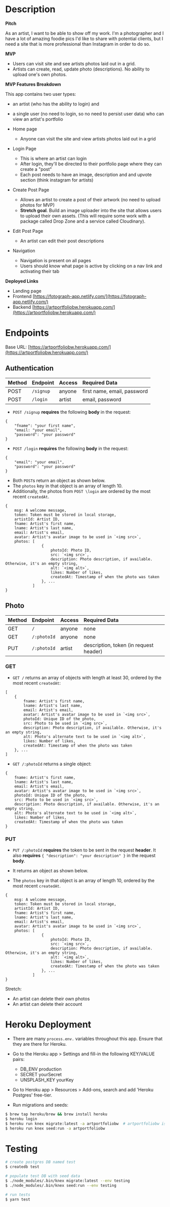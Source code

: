 # Description

**Pitch**

As an artist, I want to be able to show off my work. I'm a photographer and I have a lot of amazing foodie pics I'd like to share with potential clients, but I need a site that is more professional than Instagram in order to do so.

**MVP**

- Users can visit site and see artists photos laid out in a grid.
- Artists can create, read, update photo (descriptions). No ability to upload one's own photos.

**MVP Features Breakdown**

This app contains two user types:

- an artist (who has the ability to login) and
- a single user (no need to login, so no need to persist user data) who can view an artist's portfolio

- Home page
  - Anyone can visit the site and view artists photos laid out in a grid
- Login Page
  - This is where an artist can login
  - After login, they'll be directed to their portfolio page where they can create a "post"
  - Each post needs to have an image, description and and upvote section (think instagram for artists)
- Create Post Page
  - Allows an artist to create a post of their artwork (no need to upload photos for MVP)
  - **Stretch goal**. Build an image uploader into the site that allows users to upload their own assets. (This will require some work with a package called Drop Zone and a service called Cloudinary).
- Edit Post Page
  - An artist can edit their post descriptions
- Navigation
  - Navigation is present on all pages
  - Users should know what page is active by clicking on a nav link and activating their tab

**Deployed Links**

- Landing page []()
- Frontend [https://fotograph-app.netlify.com/](https://fotograph-app.netlify.com/)
- Backend [https://artportfoliobw.herokuapp.com/](https://artportfoliobw.herokuapp.com/)

# Endpoints

Base URL: [https://artportfoliobw.herokuapp.com/](https://artportfoliobw.herokuapp.com/)

## Authentication

| Method | Endpoint  | Access | Required Data               |
| :----- | :-------- | :----- | :-------------------------- |
| POST   | `/signup` | anyone | first name, email, password |
| POST   | `/login`  | artist | email, password             |

- `POST /signup` **requires** the following **body** in the request:

```
{
    "fname": "your first name",
    "email: "your email",
    "password": "your password"
}
```

- `POST /login` **requires** the following **body** in the request:

```
{
    "email": "your email",
    "password": "your password"
}
```

- Both `POST`s return an object as shown below.
- The `photos` key in that object is an array of length 10.
- Additionally, the photos from `POST \login` are ordered by the most recent `createdAt`.

```
{
    msg: A welcome message,
    token: Token must be stored in local storage,
    artistId: Artist ID,
    fname: Artist's first name,
    lname: Artist's last name,
    email: Artist's email,
    avatar: Artist's avatar image to be used in `<img src>`,
    photos: [
                {
                    photoId: Photo ID,
                    src: `<img src>`,
                    description: Photo description, if available. Otherwise, it's an empty string,
                    alt: `<img alt>`,
                    likes: Number of likes,
                    createdAt: Timestamp of when the photo was taken
                }, ...
            ]
}
```

## Photo

| Method | Endpoint    | Access | Required Data                          |
| :----- | :---------- | :----- | :------------------------------------- |
| GET    | `/`         | anyone | none                                   |
| GET    | `/:photoId` | anyone | none                                   |
| PUT    | `/:photoId` | artist | description, token (in request header) |

### GET

- `GET /` returns an array of objects with length at least 30, ordered by the most recent `createdAt`:

```
[
    {
        fname: Artist's first name,
        lname: Artist's last name,
        email: Artist's email,
        avatar: Artist's avatar image to be used in `<img src>`,
        photoId: Unique ID of the photo,
        src: Photo to be used in `<img src>`,
        description: Photo description, if available. Otherwise, it's an empty string,
        alt: Photo's alternate text to be used in `<img alt>`,
        likes: Number of likes,
        createdAt: Timestamp of when the photo was taken
    }, ...
]
```

- `GET /:photoId` returns a single object:

```
{
    fname: Artist's first name,
    lname: Artist's last name,
    email: Artist's email,
    avatar: Artist's avatar image to be used in `<img src>`,
    photoId: Unique ID of the photo,
    src: Photo to be used in `<img src>`,
    description: Photo description, if available. Otherwise, it's an empty string,
    alt: Photo's alternate text to be used in `<img alt>`,
    likes: Number of likes,
    createdAt: Timestamp of when the photo was taken
}
```

### PUT

- `PUT /:photoId` **requires** the token to be sent in the request **header**. It also **requires**
  `{ "description": "your description" }` in the request **body**.

- It returns an object as shown below.
- The `photos` key in that object is an array of length 10, ordered by the most recent `createdAt`.

```
{
    msg: A welcome message,
    token: Token must be stored in local storage,
    artistId: Artist ID,
    fname: Artist's first name,
    lname: Artist's last name,
    email: Artist's email,
    avatar: Artist's avatar image to be used in `<img src>`,
    photos: [
                {
                    photoId: Photo ID,
                    src: `<img src>`,
                    description: Photo description, if available. Otherwise, it's an empty string,
                    alt: `<img alt>`,
                    likes: Number of likes,
                    createdAt: Timestamp of when the photo was taken
                }, ...
            ]
}
```

Stretch:

- An artist can delete their own photos
- An artist can delete their account

# Heroku Deployment

- There are many `process.env.` variables throughout this app. Ensure that they are there for Heroku.

- Go to the Heroku app > Settings and fill-in the following KEY/VALUE pairs:

  - DB_ENV production
  - SECRET yourSecret
  - UNSPLASH_KEY yourKey

- Go to Heroku app > Resources > Add-ons, search and add 'Heroku Postgres' free-tier.

- Run migrations and seeds:

```bash
$ brew tap heroku/brew && brew install heroku
$ heroku login
$ heroku run knex migrate:latest -a artportfoliobw  # artportfoliobw is the heroku app name
$ heroku run knex seed:run -a artportfoliobw
```

# Testing

```bash
# create postgres DB named test
$ createdb test

# populate test DB with seed data
$ ./node_modules/.bin/knex migrate:latest --env testing
$ ./node_modules/.bin/knex seed:run --env testing

# run tests
$ yarn test
```
